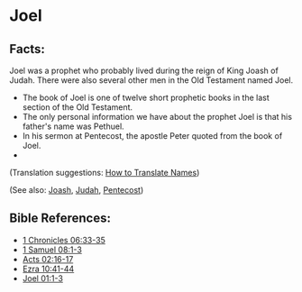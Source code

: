 # Joel #

## Facts: ##

Joel was a prophet who probably lived during the reign of King Joash of Judah. There were also several other men in the Old Testament named Joel.

* The book of Joel is one of twelve short prophetic books in the last section of the Old Testament.
* The only personal information we have about the prophet Joel is that his father's name was Pethuel.
* In his sermon at Pentecost, the apostle Peter quoted from the book of Joel.
* 

(Translation suggestions: [How to Translate Names](en/ta-vol1/translate/man/translate-names))

(See also: [Joash](../other/joash.md), [Judah](../other/kingdomofjudah.md), [Pentecost](../other/pentecost.md))

## Bible References: ##

* [1 Chronicles 06:33-35](en/tn/1ch/help/06/33)
* [1 Samuel 08:1-3](en/tn/1sa/help/08/01)
* [Acts 02:16-17](en/tn/act/help/02/16)
* [Ezra 10:41-44](en/tn/ezr/help/10/41)
* [Joel 01:1-3](en/tn/jol/help/01/01)